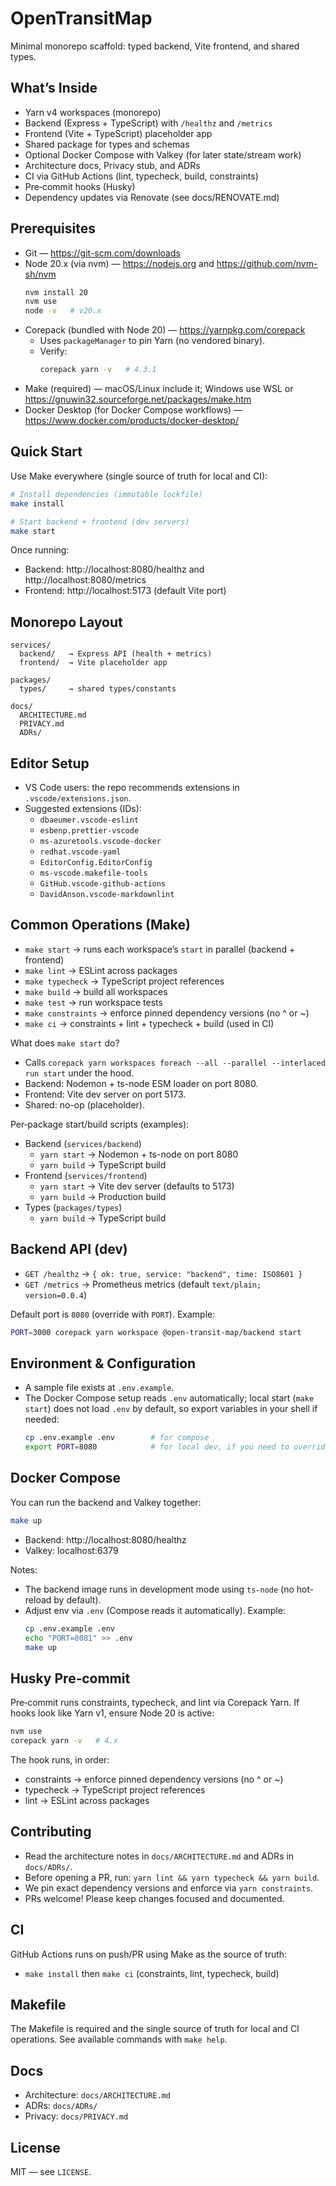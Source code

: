 # OpenTransitMap

Minimal monorepo scaffold: typed backend, Vite frontend, and shared types.

## What’s Inside

- Yarn v4 workspaces (monorepo)
- Backend (Express + TypeScript) with `/healthz` and `/metrics`
- Frontend (Vite + TypeScript) placeholder app
- Shared package for types and schemas
- Optional Docker Compose with Valkey (for later state/stream work)
- Architecture docs, Privacy stub, and ADRs
- CI via GitHub Actions (lint, typecheck, build, constraints)
- Pre‑commit hooks (Husky)
- Dependency updates via Renovate (see docs/RENOVATE.md)

## Prerequisites

- Git — https://git-scm.com/downloads
- Node 20.x (via nvm) — https://nodejs.org and https://github.com/nvm-sh/nvm
  ```bash
  nvm install 20
  nvm use
  node -v   # v20.x
  ```
- Corepack (bundled with Node 20) — https://yarnpkg.com/corepack
  - Uses `packageManager` to pin Yarn (no vendored binary).
  - Verify:
    ```bash
    corepack yarn -v   # 4.3.1
    ```
- Make (required) — macOS/Linux include it; Windows use WSL or https://gnuwin32.sourceforge.net/packages/make.htm
- Docker Desktop (for Docker Compose workflows) — https://www.docker.com/products/docker-desktop/

## Quick Start

Use Make everywhere (single source of truth for local and CI):

```bash
# Install dependencies (immutable lockfile)
make install

# Start backend + frontend (dev servers)
make start
```

Once running:

- Backend: http://localhost:8080/healthz and http://localhost:8080/metrics
- Frontend: http://localhost:5173 (default Vite port)

## Monorepo Layout

```
services/
  backend/   → Express API (health + metrics)
  frontend/  → Vite placeholder app

packages/
  types/     → shared types/constants

docs/
  ARCHITECTURE.md
  PRIVACY.md
  ADRs/
```

## Editor Setup

- VS Code users: the repo recommends extensions in `.vscode/extensions.json`.
- Suggested extensions (IDs):
  - `dbaeumer.vscode-eslint`
  - `esbenp.prettier-vscode`
  - `ms-azuretools.vscode-docker`
  - `redhat.vscode-yaml`
  - `EditorConfig.EditorConfig`
  - `ms-vscode.makefile-tools`
  - `GitHub.vscode-github-actions`
  - `DavidAnson.vscode-markdownlint`

## Common Operations (Make)

- `make start` → runs each workspace’s `start` in parallel (backend + frontend)
- `make lint` → ESLint across packages
- `make typecheck` → TypeScript project references
- `make build` → build all workspaces
- `make test` → run workspace tests
- `make constraints` → enforce pinned dependency versions (no ^ or ~)
- `make ci` → constraints + lint + typecheck + build (used in CI)

What does `make start` do?

- Calls `corepack yarn workspaces foreach --all --parallel --interlaced run start` under the hood.
- Backend: Nodemon + ts-node ESM loader on port 8080.
- Frontend: Vite dev server on port 5173.
- Shared: no-op (placeholder).

Per‑package start/build scripts (examples):

- Backend (`services/backend`)
  - `yarn start` → Nodemon + ts-node on port 8080
  - `yarn build` → TypeScript build
- Frontend (`services/frontend`)
  - `yarn start` → Vite dev server (defaults to 5173)
  - `yarn build` → Production build
- Types (`packages/types`)
  - `yarn build` → TypeScript build

## Backend API (dev)

- `GET /healthz` → `{ ok: true, service: "backend", time: ISO8601 }`
- `GET /metrics` → Prometheus metrics (default `text/plain; version=0.0.4`)

Default port is `8080` (override with `PORT`). Example:

```bash
PORT=3000 corepack yarn workspace @open-transit-map/backend start
```

## Environment & Configuration

- A sample file exists at `.env.example`.
- The Docker Compose setup reads `.env` automatically; local start (`make start`) does not load `.env` by default, so export variables in your shell if needed:
  ```bash
  cp .env.example .env        # for compose
  export PORT=8080            # for local dev, if you need to override
  ```

## Docker Compose

You can run the backend and Valkey together:

```bash
make up
```

- Backend: http://localhost:8080/healthz
- Valkey: localhost:6379

Notes:

- The backend image runs in development mode using `ts-node` (no hot-reload by default).
- Adjust env via `.env` (Compose reads it automatically). Example:
  ```bash
  cp .env.example .env
  echo "PORT=8081" >> .env
  make up
  ```

## Husky Pre‑commit

Pre‑commit runs constraints, typecheck, and lint via Corepack Yarn. If hooks look like Yarn v1, ensure Node 20 is active:

```bash
nvm use
corepack yarn -v   # 4.x
```

The hook runs, in order:

- constraints → enforce pinned dependency versions (no ^ or ~)
- typecheck → TypeScript project references
- lint → ESLint across packages

## Contributing

- Read the architecture notes in `docs/ARCHITECTURE.md` and ADRs in `docs/ADRs/`.
- Before opening a PR, run: `yarn lint && yarn typecheck && yarn build`.
- We pin exact dependency versions and enforce via `yarn constraints`.
- PRs welcome! Please keep changes focused and documented.

## CI

GitHub Actions runs on push/PR using Make as the source of truth:

- `make install` then `make ci` (constraints, lint, typecheck, build)

## Makefile

The Makefile is required and the single source of truth for local and CI operations. See available commands with `make help`.

## Docs

- Architecture: `docs/ARCHITECTURE.md`
- ADRs: `docs/ADRs/`
- Privacy: `docs/PRIVACY.md`

## License

MIT — see `LICENSE`.
